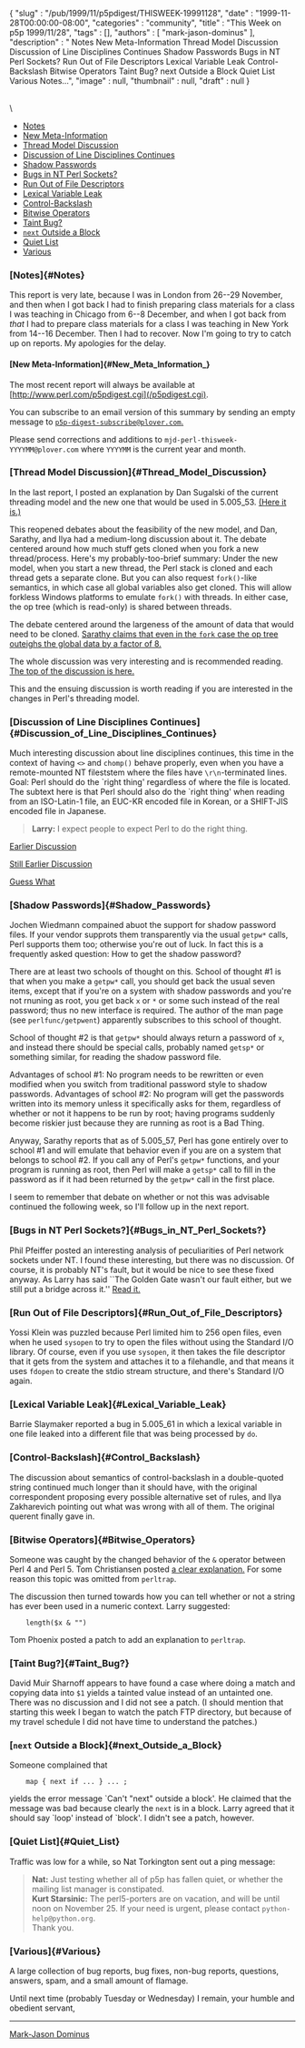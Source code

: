 {
   "slug" : "/pub/1999/11/p5pdigest/THISWEEK-19991128",
   "date" : "1999-11-28T00:00:00-08:00",
   "categories" : "community",
   "title" : "This Week on p5p 1999/11/28",
   "tags" : [],
   "authors" : [
      "mark-jason-dominus"
   ],
   "description" : " Notes New Meta-Information Thread Model Discussion Discussion of Line Disciplines Continues Shadow Passwords Bugs in NT Perl Sockets? Run Out of File Descriptors Lexical Variable Leak Control-Backslash Bitwise Operators Taint Bug? next Outside a Block Quiet List Various Notes...",
   "image" : null,
   "thumbnail" : null,
   "draft" : null
}





\
\
-   [Notes](#Notes)
-   [New Meta-Information](#New_Meta_Information_)
-   [Thread Model Discussion](#Thread_Model_Discussion)
-   [Discussion of Line Disciplines
    Continues](#Discussion_of_Line_Disciplines_Continues)
-   [Shadow Passwords](#Shadow_Passwords)
-   [Bugs in NT Perl Sockets?](#Bugs_in_NT_Perl_Sockets?)
-   [Run Out of File Descriptors](#Run_Out_of_File_Descriptors)
-   [Lexical Variable Leak](#Lexical_Variable_Leak)
-   [Control-Backslash](#Control_Backslash)
-   [Bitwise Operators](#Bitwise_Operators)
-   [Taint Bug?](#Taint_Bug?)
-   [`next` Outside a Block](#next_Outside_a_Block)
-   [Quiet List](#Quiet_List)
-   [Various](#Various)

### [Notes]{#Notes}

This report is very late, because I was in London from 26--29 November,
and then when I got back I had to finish preparing class materials for a
class I was teaching in Chicago from 6--8 December, and when I got back
from *that* I had to prepare class materials for a class I was teaching
in New York from 14--16 December. Then I had to recover. Now I'm going
to try to catch up on reports. My apologies for the delay.

#### [New Meta-Information]{#New_Meta_Information_}

The most recent report will always be available at
[http://www.perl.com/p5pdigest.cgi](/p5pdigest.cgi).

You can subscribe to an email version of this summary by sending an
empty message to
[`p5p-digest-subscribe@plover.com`.](mailto:p5p-digest-subscribe@plover.com)

Please send corrections and additions to
`mjd-perl-thisweek-YYYYMM@plover.com` where `YYYYMM` is the current year
and month.

### [Thread Model Discussion]{#Thread_Model_Discussion}

In the last report, I posted an explanation by Dan Sugalski of the
current threading model and the new one that would be used in 5.005\_53.
[(Here it
is.)](/pub/1999/11/p5pdigest/THISWEEK-19991121.html#Shared_Interpreter_threads_the_current_model)

This reopened debates about the feasibility of the new model, and Dan,
Sarathy, and Ilya had a medium-long discussion about it. The debate
centered around how much stuff gets cloned when you fork a new
thread/process. Here's my probably-too-brief summary: Under the new
model, when you start a new thread, the Perl stack is cloned and each
thread gets a separate clone. But you can also request `fork()`-like
semantics, in which case all global variables also get cloned. This will
allow forkless Windows platforms to emulate `fork()` with threads. In
either case, the op tree (which is read-only) is shared between threads.

The debate centered around the largeness of the amount of data that
would need to be cloned. [Sarathy claims that even in the `fork` case
the op tree outeighs the global data by a factor of
8.](http://www.xray.mpe.mpg.de/mailing-lists/perl5-porters/1999-11/msg00925.html)

The whole discussion was very interesting and is recommended reading.
[The top of the discussion is
here.](http://www.xray.mpe.mpg.de/mailing-lists/perl5-porters/1999-11/msg00912.html)

This and the ensuing discussion is worth reading if you are interested
in the changes in Perl's threading model.

### [Discussion of Line Disciplines Continues]{#Discussion_of_Line_Disciplines_Continues}

Much interesting discussion about line disciplines continues, this time
in the context of having `<>` and `chomp()` behave properly, even when
you have a remote-mounted NT fileststem where the files have
`\r\n`-terminated lines. Goal: Perl should do the \`right thing'
regardless of where the file is located. The subtext here is that Perl
should also do the \`right thing' when reading from an ISO-Latin-1 file,
an EUC-KR encoded file in Korean, or a SHIFT-JIS encoded file in
Japanese.

> **Larry:** I expect people to expect Perl to do the right thing.

[Earlier
Discussion](/pub/1999/11/p5pdigest/THISWEEK-19991121.html#Chomp)

[Still Earlier
Discussion](/pub/1999/11/p5pdigest/THISWEEK-19991114.html#More_About_Line_Disciplines)

[Guess
What](/pub/1999/11/p5pdigest/THISWEEK-19991107.html#Record_Separators_that_Contain_NUL)

### [Shadow Passwords]{#Shadow_Passwords}

Jochen Wiedmann compained abuot the support for shadow password files.
If your vendor supprots them transparently via the usual `getpw*` calls,
Perl supports them too; otherwise you're out of luck. In fact this is a
frequently asked question: How to get the shadow password?

There are at least two schools of thought on this. School of thought \#1
is that when you make a `getpw*` call, you should get back the usual
seven items, except that if you're on a system with shadow passwords and
you're not rnuning as root, you get back `x` or `*` or some such instead
of the real password; thus no new interface is required. The author of
the man page (see `perlfunc/getpwent`) apparently subscribes to this
school of thought.

School of thought \#2 is that `getpw*` should always return a password
of `x`, and instead there should be special calls, probably named
`getsp*` or something similar, for reading the shadow password file.

Advantages of school \#1: No program needs to be rewritten or even
modified when you switch from traditional password style to shadow
passwords. Advantages of school \#2: No program will get the passwords
written into its memory unless it specifically asks for them, regardless
of whether or not it happens to be run by root; having programs suddenly
become riskier just because they are running as root is a Bad Thing.

Anyway, Sarathy reports that as of 5.005\_57, Perl has gone entirely
over to school \#1 and will emulate that behavior even if you are on a
system that belongs to school \#2. If you call any of Perl's `getpw*`
functions, and your program is running as root, then Perl will make a
`getsp*` call to fill in the password as if it had been returned by the
`getpw*` call in the first place.

I seem to remember that debate on whether or not this was advisable
continued the following week, so I'll follow up in the next report.

### [Bugs in NT Perl Sockets?]{#Bugs_in_NT_Perl_Sockets?}

Phil Pfeiffer posted an interesting analysis of peculiarities of Perl
network sockets under NT. I found these interesting, but there was no
discussion. Of course, it is probably NT's fault, but it would be nice
to see these fixed anyway. As Larry has said \`\`The Golden Gate wasn't
our fault either, but we still put a bridge across it.'' [Read
it.](http://www.xray.mpe.mpg.de/mailing-lists/perl5-porters/1999-11/msg00898.html)

### [Run Out of File Descriptors]{#Run_Out_of_File_Descriptors}

Yossi Klein was puzzled because Perl limited him to 256 open files, even
when he used `sysopen` to try to open the files without using the
Standard I/O library. Of course, even if you use `sysopen`, it then
takes the file descriptor that it gets from the system and attaches it
to a filehandle, and that means it uses `fdopen` to create the stdio
stream structure, and there's Standard I/O again.

### [Lexical Variable Leak]{#Lexical_Variable_Leak}

Barrie Slaymaker reported a bug in 5.005\_61 in which a lexical variable
in one file leaked into a different file that was being processed by
`do`.

### [Control-Backslash]{#Control_Backslash}

The discussion about semantics of control-backslash in a double-quoted
string continued much longer than it should have, with the original
correspondent proposing every possible alternative set of rules, and
Ilya Zakharevich pointing out what was wrong with all of them. The
original querent finally gave in.

### [Bitwise Operators]{#Bitwise_Operators}

Someone was caught by the changed behavior of the `&` operator between
Perl 4 and Perl 5. Tom Christiansen posted [a clear
explanation.](http://www.xray.mpe.mpg.de/mailing-lists/perl5-porters/1999-11/msg00950.html)
For some reason this topic was omitted from `perltrap`.

The discussion then turned towards how you can tell whether or not a
string has ever been used in a numeric context. Larry suggested:

        length($x & "")

Tom Phoenix posted a patch to add an explanation to `perltrap`.

### [Taint Bug?]{#Taint_Bug?}

David Muir Sharnoff appears to have found a case where doing a match and
copying data into `$1` yields a tainted value instead of an untainted
one. There was no discussion and I did not see a patch. (I should
mention that starting this week I began to watch the patch FTP
directory, but because of my travel schedule I did not have time to
understand the patches.)

### [`next` Outside a Block]{#next_Outside_a_Block}

Someone complained that

        map { next if ... } ... ;

yields the error message \`Can't "next" outside a block'. He claimed
that the message was bad because clearly the `next` is in a block. Larry
agreed that it should say \`loop' instead of \`block'. I didn't see a
patch, however.

### [Quiet List]{#Quiet_List}

Traffic was low for a while, so Nat Torkington sent out a ping message:

> **Nat:** Just testing whether all of p5p has fallen quiet, or whether
> the mailing list manager is constipated.\
> **Kurt Starsinic:** The perl5-porters are on vacation, and will be
> until noon on November 25. If your need is urgent, please contact
> `python-help@python.org`.\
> Thank you.

### [Various]{#Various}

A large collection of bug reports, bug fixes, non-bug reports,
questions, answers, spam, and a small amount of flamage.

Until next time (probably Tuesday or Wednesday) I remain, your humble
and obedient servant,

------------------------------------------------------------------------

[Mark-Jason Dominus](mailto:mjd-perl-thisweek-199911+@plover.com)


